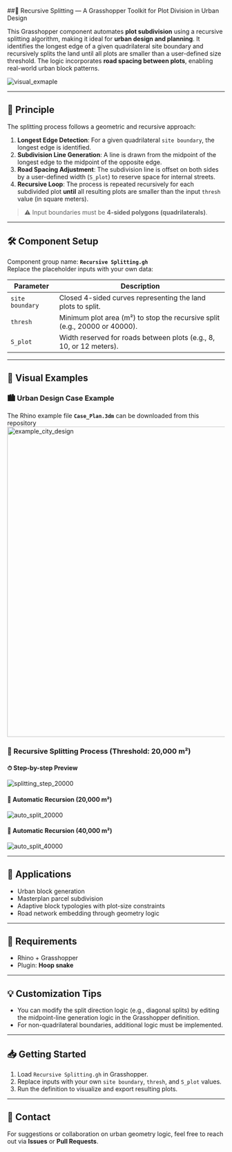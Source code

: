  ##🌿 Recursive Splitting — A Grasshopper Toolkit for Plot Division in Urban Design

This Grasshopper component automates **plot subdivision** using a recursive splitting algorithm, making it ideal for **urban design and planning**. It identifies the longest edge of a given quadrilateral site boundary and recursively splits the land until all plots are smaller than a user-defined size threshold. The logic incorporates **road spacing between plots**, enabling real-world urban block patterns.

![visual_exmaple](https://github.com/user-attachments/assets/b100118f-08eb-42b5-97be-b261a1cff619)

---

## 🧠 Principle

The splitting process follows a geometric and recursive approach:

1. **Longest Edge Detection**: For a given quadrilateral `site boundary`, the longest edge is identified.  
2. **Subdivision Line Generation**: A line is drawn from the midpoint of the longest edge to the midpoint of the opposite edge.  
3. **Road Spacing Adjustment**: The subdivision line is offset on both sides by a user-defined width (`S_plot`) to reserve space for internal streets.  
4. **Recursive Loop**: The process is repeated recursively for each subdivided plot **until** all resulting plots are smaller than the input `thresh` value (in square meters).  

> ⚠️ Input boundaries must be **4-sided polygons (quadrilaterals)**.

---

## 🛠️ Component Setup

Component group name: **`Recursive Splitting.gh`**  
Replace the placeholder inputs with your own data:

| Parameter       | Description                                                                 |
|-----------------|-----------------------------------------------------------------------------|
| `site boundary` | Closed 4-sided curves representing the land plots to split.                 |
| `thresh`        | Minimum plot area (m²) to stop the recursive split (e.g., 20000 or 40000).  |
| `S_plot`        | Width reserved for roads between plots (e.g., 8, 10, or 12 meters).         |



---

## 📸 Visual Examples

### 🏙️ Urban Design Case Example
The Rhino example file **`Case_Plan.3dm`** can be downloaded from this repository
<img width="1272" height="717" alt="example_city_design" src="https://github.com/user-attachments/assets/4fbeb96c-00ec-4578-8e42-e49ed1451cca" />

### 📐 Recursive Splitting Process (Threshold: 20,000 m²)

#### ⏱ Step-by-step Preview
![splitting_step_20000](https://github.com/user-attachments/assets/a6586e9d-be8e-4738-9189-051f65f37fd6)

#### 🔁 Automatic Recursion (20,000 m²)
![auto_split_20000](https://github.com/user-attachments/assets/ea636dad-21b0-4051-9859-07e80a98c68c)

#### 🔁 Automatic Recursion (40,000 m²)
![auto_split_40000](https://github.com/user-attachments/assets/15893f55-62eb-41db-b854-8eaf8eb2ba73)


---

## 🧩 Applications

- Urban block generation  
- Masterplan parcel subdivision  
- Adaptive block typologies with plot-size constraints  
- Road network embedding through geometry logic  

---

## 📎 Requirements

- Rhino + Grasshopper  
- Plugin: **Hoop snake**  

---

## 💡 Customization Tips

- You can modify the split direction logic (e.g., diagonal splits) by editing the midpoint-line generation logic in the Grasshopper definition.  
- For non-quadrilateral boundaries, additional logic must be implemented.  

---

## 📥 Getting Started

1. Load `Recursive Splitting.gh` in Grasshopper.  
2. Replace inputs with your own `site boundary`, `thresh`, and `S_plot` values.  
3. Run the definition to visualize and export resulting plots.  

---

## 📩 Contact

For suggestions or collaboration on urban geometry logic, feel free to reach out via **Issues** or **Pull Requests**.  

